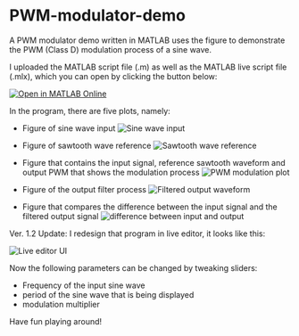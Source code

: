 # PWM-modulator-demo
A PWM modulator demo written in MATLAB uses the figure to demonstrate the PWM (Class D) modulation process of a sine wave.

I uploaded the MATLAB script file (.m) as well as the MATLAB live script file (.mlx), which you can open by clicking the button below:

[![Open in MATLAB Online](https://www.mathworks.com/images/responsive/global/open-in-matlab-online.svg)](https://matlab.mathworks.com/open/github/v1?repo=Junzhe-Chen/PWM-modulator-demo&file=https://github.com/Junzhe-Chen/PWM-modulator-demo/blob/main/Class_D_modulator_MATLAB.mlx)

In the program, there are five plots, namely:

- Figure of sine wave input
![Sine wave input](https://github.com/Junzhe-Chen/PWM-modulator-demo/assets/141964509/7a373d59-a91a-42a1-929f-8a713f9425f6)

- Figure of sawtooth wave reference
![Sawtooth wave reference](https://github.com/Junzhe-Chen/PWM-modulator-demo/assets/141964509/2fdb3283-6568-43dd-9b59-be4cf7ea41be)

- Figure that contains the input signal, reference sawtooth waveform and output PWM that shows the modulation process
![PWM modulation plot](https://github.com/Junzhe-Chen/PWM-modulator-demo/assets/141964509/5e7a755f-5b6b-483b-a5b0-c2df8f0a6736)
  
- Figure of the output filter process
![Filtered output waveform](https://github.com/Junzhe-Chen/PWM-modulator-demo/assets/141964509/bcb0a2fa-6e99-44be-8432-912abf14f766)

- Figure that compares the difference between the input signal and the filtered output signal
![difference between input and output](https://github.com/Junzhe-Chen/PWM-modulator-demo/assets/141964509/bf7dfc00-b015-4499-95e2-57093bdb5a39)

Ver. 1.2 Update: I redesign that program in live editor, it looks like this:

![Live editor UI](https://github.com/Junzhe-Chen/PWM-modulator-demo/assets/141964509/954c1bb6-6da2-4502-88c9-95d94bf0eab7)

Now the following parameters can be changed by tweaking sliders:

- Frequency of the input sine wave
- period of the sine wave that is being displayed
- modulation multiplier

Have fun playing around!
